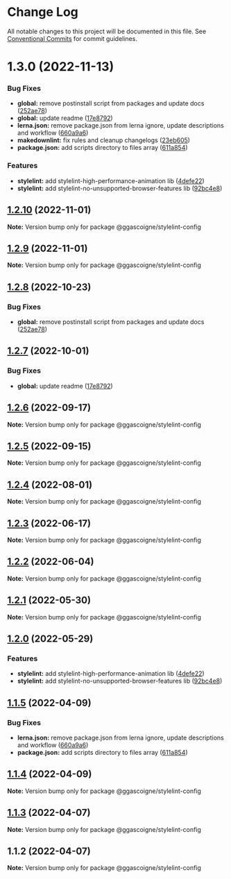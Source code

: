 # Change Log

All notable changes to this project will be documented in this file.
See [Conventional Commits](https://conventionalcommits.org) for commit guidelines.

# 1.3.0 (2022-11-13)

### Bug Fixes

- **global:** remove postinstall script from packages and update docs ([252ae78](https://github.com/ggascoigne/shareable-configs/commit/252ae787ec89902f130ee28d2af63255fdfabb4d))
- **global:** update readme ([17e8792](https://github.com/ggascoigne/shareable-configs/commit/17e879243244bf28136e24deef02522147abe451))
- **lerna.json:** remove package.json from lerna ignore, update descriptions and workflow ([660a9a6](https://github.com/ggascoigne/shareable-configs/commit/660a9a60858863dca1d4b87cb0a3c49ffd2186b6))
- **makedownlint:** fix rules and cleanup changelogs ([23eb605](https://github.com/ggascoigne/shareable-configs/commit/23eb605a42fd51ca0b5d24de781929a1662e634f))
- **package.json:** add scripts directory to files array ([611a854](https://github.com/ggascoigne/shareable-configs/commit/611a8546f5c398404e5f226d61b5b42939944cc9))

### Features

- **stylelint:** add stylelint-high-performance-animation lib ([4defe22](https://github.com/ggascoigne/shareable-configs/commit/4defe227dd8c91adb0cc5175f4fc1183c95090da))
- **stylelint:** add stylelint-no-unsupported-browser-features lib ([92bc4e8](https://github.com/ggascoigne/shareable-configs/commit/92bc4e8fe8c9c5c76969f249b3c0bd9e961998c3))

## [1.2.10](https://github.com/ggascoigne/shareable-configs/compare/@ggascoigne/stylelint-config@1.2.9...@ggascoigne/stylelint-config@1.2.10) (2022-11-01)

**Note:** Version bump only for package @ggascoigne/stylelint-config

## [1.2.9](https://github.com/ggascoigne/shareable-configs/compare/@ggascoigne/stylelint-config@1.2.8...@ggascoigne/stylelint-config@1.2.9) (2022-11-01)

**Note:** Version bump only for package @ggascoigne/stylelint-config

## [1.2.8](https://github.com/ggascoigne/shareable-configs/compare/@ggascoigne/stylelint-config@1.2.7...@ggascoigne/stylelint-config@1.2.8) (2022-10-23)

### Bug Fixes

- **global:** remove postinstall script from packages and update docs ([252ae78](https://github.com/ggascoigne/shareable-configs/commit/252ae787ec89902f130ee28d2af63255fdfabb4d))

## [1.2.7](https://github.com/ggascoigne/shareable-configs/compare/@ggascoigne/stylelint-config@1.2.6...@ggascoigne/stylelint-config@1.2.7) (2022-10-01)

### Bug Fixes

- **global:** update readme ([17e8792](https://github.com/ggascoigne/shareable-configs/commit/17e879243244bf28136e24deef02522147abe451))

## [1.2.6](https://github.com/ggascoigne/shareable-configs/compare/@ggascoigne/stylelint-config@1.2.5...@ggascoigne/stylelint-config@1.2.6) (2022-09-17)

**Note:** Version bump only for package @ggascoigne/stylelint-config

## [1.2.5](https://github.com/ggascoigne/shareable-configs/compare/@ggascoigne/stylelint-config@1.2.4...@ggascoigne/stylelint-config@1.2.5) (2022-09-15)

**Note:** Version bump only for package @ggascoigne/stylelint-config

## [1.2.4](https://github.com/ggascoigne/shareable-configs/compare/@ggascoigne/stylelint-config@1.2.3...@ggascoigne/stylelint-config@1.2.4) (2022-08-01)

**Note:** Version bump only for package @ggascoigne/stylelint-config

## [1.2.3](https://github.com/ggascoigne/shareable-configs/compare/@ggascoigne/stylelint-config@1.2.2...@ggascoigne/stylelint-config@1.2.3) (2022-06-17)

**Note:** Version bump only for package @ggascoigne/stylelint-config

## [1.2.2](https://github.com/ggascoigne/shareable-configs/compare/@ggascoigne/stylelint-config@1.2.1...@ggascoigne/stylelint-config@1.2.2) (2022-06-04)

**Note:** Version bump only for package @ggascoigne/stylelint-config

## [1.2.1](https://github.com/ggascoigne/shareable-configs/compare/@ggascoigne/stylelint-config@1.2.0...@ggascoigne/stylelint-config@1.2.1) (2022-05-30)

**Note:** Version bump only for package @ggascoigne/stylelint-config

## [1.2.0](https://github.com/ggascoigne/shareable-configs/compare/@ggascoigne/stylelint-config@1.1.5...@ggascoigne/stylelint-config@1.2.0) (2022-05-29)

### Features

- **stylelint:** add stylelint-high-performance-animation lib ([4defe22](https://github.com/ggascoigne/shareable-configs/commit/4defe227dd8c91adb0cc5175f4fc1183c95090da))
- **stylelint:** add stylelint-no-unsupported-browser-features lib ([92bc4e8](https://github.com/ggascoigne/shareable-configs/commit/92bc4e8fe8c9c5c76969f249b3c0bd9e961998c3))

## [1.1.5](https://github.com/ggascoigne/shareable-configs/compare/@ggascoigne/stylelint-config@1.1.4...@ggascoigne/stylelint-config@1.1.5) (2022-04-09)

### Bug Fixes

- **lerna.json:** remove package.json from lerna ignore, update descriptions and workflow ([660a9a6](https://github.com/ggascoigne/shareable-configs/commit/660a9a60858863dca1d4b87cb0a3c49ffd2186b6))
- **package.json:** add scripts directory to files array ([611a854](https://github.com/ggascoigne/shareable-configs/commit/611a8546f5c398404e5f226d61b5b42939944cc9))

## [1.1.4](https://github.com/ggascoigne/shareable-configs/compare/@ggascoigne/stylelint-config@1.1.3...@ggascoigne/stylelint-config@1.1.4) (2022-04-09)

**Note:** Version bump only for package @ggascoigne/stylelint-config

## [1.1.3](https://github.com/ggascoigne/shareable-configs/compare/@ggascoigne/stylelint-config@1.1.2...@ggascoigne/stylelint-config@1.1.3) (2022-04-07)

**Note:** Version bump only for package @ggascoigne/stylelint-config

## 1.1.2 (2022-04-07)

**Note:** Version bump only for package @ggascoigne/stylelint-config
